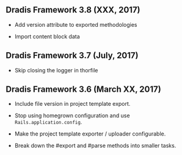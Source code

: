 ## Dradis Framework 3.8 (XXX, 2017) ##

*   Add version attribute to exported methodologies   

*   Import content block data

## Dradis Framework 3.7 (July, 2017) ##

*   Skip closing the logger in thorfile   

## Dradis Framework 3.6 (March XX, 2017) ##

*   Include file version in project template export.

*   Stop using homegrown configuration and use `Rails.application.config`.

*   Make the project template exporter / uploader configurable.

*   Break down the #export and #parse methods into smaller tasks.
